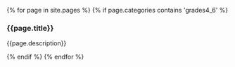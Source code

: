 {% for page in site.pages %}
  {% if page.categories contains 'grades4_6' %}
    <div class="item">
      <h3>{{page.title}}</h3>
      <p>{{page.description}}</p>
    </div>
  {% endif %}
{% endfor %}
